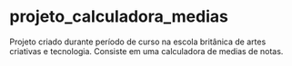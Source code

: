 ﻿# projeto_calculadora_medias

Projeto criado durante período de curso na escola britânica de artes criativas e tecnologia. Consiste em uma calculadora de medias de notas.

